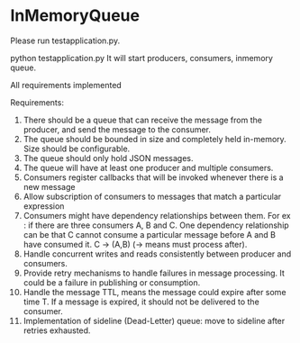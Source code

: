 # InMemoryQueue


Please run testapplication.py.

python testapplication.py
It will start producers, consumers, inmemory queue.

All requirements implemented 

Requirements:
1. There should be a queue that can receive the message from the producer, and send the
message to the consumer.
2. The queue should be bounded in size and completely held in-memory. Size should be
configurable.
3. The queue should only hold JSON messages.
4. The queue will have at least one producer and multiple consumers.
5. Consumers register callbacks that will be invoked whenever there is a new message
6. Allow subscription of consumers to messages that match a particular expression
7. Consumers might have dependency relationships between them.
For ex :
if there are three consumers A, B and C. One dependency relationship can be that C
cannot consume a particular message before A and B have consumed it.
C -> (A,B) (-> means must process after).
8. Handle concurrent writes and reads consistently between producer and consumers.
9. Provide retry mechanisms to handle failures in message processing. It could be a failure
in publishing or consumption.
10. Handle the message TTL, means the message could expire after some time T. If a
message is expired, it should not be delivered to the consumer.
11. Implementation of sideline (Dead-Letter) queue: move to sideline after retries exhausted.
